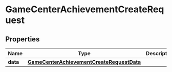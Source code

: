 

# GameCenterAchievementCreateRequest


## Properties

| Name | Type | Description | Notes |
|------------ | ------------- | ------------- | -------------|
|**data** | [**GameCenterAchievementCreateRequestData**](GameCenterAchievementCreateRequestData.md) |  |  |



